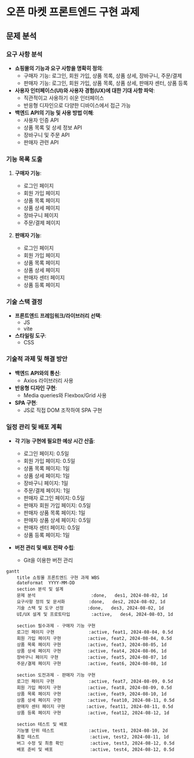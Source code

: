 # 오픈 마켓 프론트엔드 구현 과제

## 문제 분석

### 요구 사항 분석

- **쇼핑몰의 기능과 요구 사항을 명확히 정의**:
  - 구매자 기능: 로그인, 회원 가입, 상품 목록, 상품 상세, 장바구니, 주문/결제
  - 판매자 기능: 로그인, 회원 가입, 상품 목록, 상품 상세, 판매자 센터, 상품 등록
- **사용자 인터페이스(UI)와 사용자 경험(UX)에 대한 기대 사항 파악**:
  - 직관적이고 사용하기 쉬운 인터페이스
  - 반응형 디자인으로 다양한 디바이스에서 접근 가능
- **백엔드 API의 기능 및 사용 방법 이해**:
  - 사용자 인증 API
  - 상품 목록 및 상세 정보 API
  - 장바구니 및 주문 API
  - 판매자 관련 API

### 기능 목록 도출

1. **구매자 기능**:

   - 로그인 페이지
   - 회원 가입 페이지
   - 상품 목록 페이지
   - 상품 상세 페이지
   - 장바구니 페이지
   - 주문/결제 페이지

2. **판매자 기능**:
   - 로그인 페이지
   - 회원 가입 페이지
   - 상품 목록 페이지
   - 상품 상세 페이지
   - 판매자 센터 페이지
   - 상품 등록 페이지

### 기술 스택 결정

- **프론트엔드 프레임워크/라이브러리 선택**:
  - JS
  - vite
- **스타일링 도구**:
  - CSS

### 기술적 과제 및 해결 방안

- **백엔드 API와의 통신**:
  - Axios 라이브러리 사용
- **반응형 디자인 구현**:
  - Media queries와 Flexbox/Grid 사용
- **SPA 구현**:
  - JS로 직접 DOM 조작하여 SPA 구현

### 일정 관리 및 배포 계획

- **각 기능 구현에 필요한 예상 시간 산출**:

  - 로그인 페이지: 0.5일
  - 회원 가입 페이지: 0.5일
  - 상품 목록 페이지: 1일
  - 상품 상세 페이지: 1일
  - 장바구니 페이지: 1일
  - 주문/결제 페이지: 1일
  - 판매자 로그인 페이지: 0.5일
  - 판매자 회원 가입 페이지: 0.5일
  - 판매자 상품 목록 페이지: 1일
  - 판매자 상품 상세 페이지: 0.5일
  - 판매자 센터 페이지: 0.5일
  - 상품 등록 페이지: 1일

- **버전 관리 및 배포 전략 수립**:
  - Git을 이용한 버전 관리

```mermaid
gantt
    title 쇼핑몰 프론트엔드 구현 과제 WBS
    dateFormat  YYYY-MM-DD
    section 분석 및 설계
    문제 분석                     :done,   des1, 2024-08-02, 1d
    요구사항 정의 및 문서화         :done,   des2, 2024-08-02, 1d
    기술 스택 및 도구 선정         :done,   des3, 2024-08-02, 1d
    UI/UX 설계 및 프로토타입        :active,   des4, 2024-08-03, 1d

    section 필수과제 - 구매자 기능 구현
    로그인 페이지 구현             :active, feat1, 2024-08-04, 0.5d
    회원 가입 페이지 구현          :active, feat2, 2024-08-04, 0.5d
    상품 목록 페이지 구현          :active, feat3, 2024-08-05, 1d
    상품 상세 페이지 구현          :active, feat4, 2024-08-06, 1d
    장바구니 페이지 구현           :active, feat5, 2024-08-07, 1d
    주문/결제 페이지 구현          :active, feat6, 2024-08-08, 1d

    section 도전과제 - 판매자 기능 구현
    로그인 페이지 구현             :active, feat7, 2024-08-09, 0.5d
    회원 가입 페이지 구현          :active, feat8, 2024-08-09, 0.5d
    상품 목록 페이지 구현          :active, feat9, 2024-08-10, 1d
    상품 상세 페이지 구현          :active, feat10, 2024-08-11, 0.5d
    판매자 센터 페이지 구현        :active, feat11, 2024-08-11, 0.5d
    상품 등록 페이지 구현          :active, feat12, 2024-08-12, 1d

    section 테스트 및 배포
    기능별 단위 테스트             :active, test1, 2024-08-10, 2d
    통합 테스트                   :active, test2, 2024-08-11, 1d
    버그 수정 및 최종 확인          :active, test3, 2024-08-12, 0.5d
    배포 준비 및 배포              :active, test4, 2024-08-12, 0.5d
```
